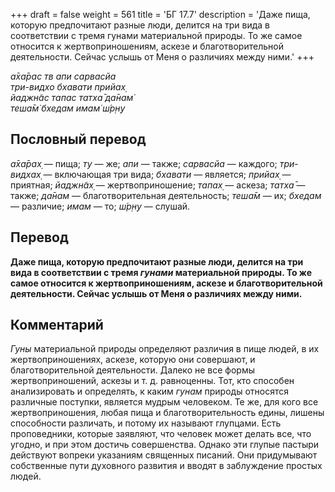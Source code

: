 +++
draft = false
weight = 561
title = 'БГ 17.7'
description = 'Даже пища, которую предпочитают разные люди, делится на три вида в соответствии с тремя гунами материальной природы. То же самое относится к жертвоприношениям, аскезе и благотворительной деятельности. Сейчас услышь от Меня о различиях между ними.'
+++

_а̄ха̄рас тв апи сарвасйа  
три-видхо бхавати прийах̣  
йаджн̃ас тапас татха̄ да̄нам̇  
теша̄м̇ бхедам имам̇ ш́р̣н̣у_

## Пословный перевод

_а̄ха̄рах̣_ — пища; _ту_ — же; _апи_ — также; _сарвасйа_ — каждого; _три_\-_видхах̣_ — включающая три вида; _бхавати_ — является; _прийах̣_ — приятная; _йаджн̃ах̣_ — жертвоприношение; _тапах̣_ — аскеза; _татха̄_ — также; _да̄нам_ — благотворительная деятельность; _теша̄м_ — их; _бхедам_ — различие; _имам_ — то; _ш́р̣н̣у_ — слушай.

## Перевод

**Даже пища, которую предпочитают разные люди, делится на три вида в соответствии с тремя _гунами_ материальной природы. То же самое относится к жертвоприношениям, аскезе и благотворительной деятельности. Сейчас услышь от Меня о различиях между ними.**

## Комментарий

_Гуны_ материальной природы определяют различия в пище людей, в их жертвоприношениях, аскезе, которую они совершают, и благотворительной деятельности. Далеко не все формы жертвоприношений, аскезы и т. д. равноценны. Тот, кто способен анализировать и определять, к каким _гунам_ природы относятся различные поступки, является мудрым человеком. Те же, для кого все жертвоприношения, любая пища и благотворительность едины, лишены способности различать, и потому их называют глупцами. Есть проповедники, которые заявляют, что человек может делать все, что угодно, и при этом достичь совершенства. Однако эти глупые пастыри действуют вопреки указаниям священных писаний. Они придумывают собственные пути духовного развития и вводят в заблуждение простых людей.
